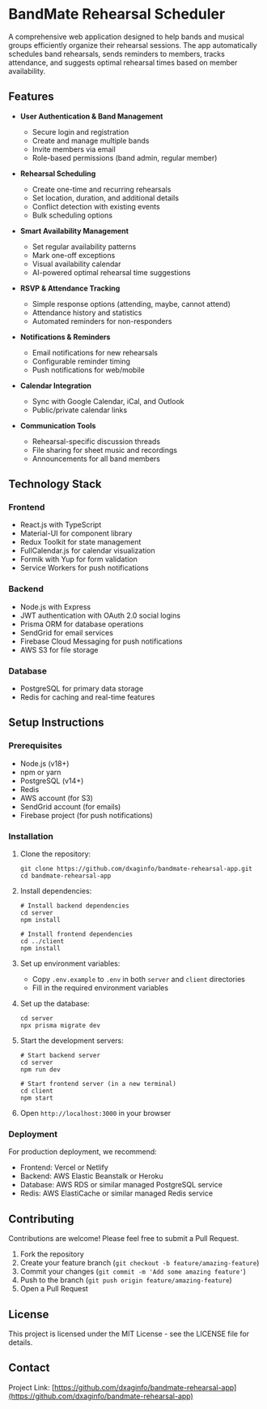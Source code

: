 # BandMate Rehearsal Scheduler

A comprehensive web application designed to help bands and musical groups efficiently organize their rehearsal sessions. The app automatically schedules band rehearsals, sends reminders to members, tracks attendance, and suggests optimal rehearsal times based on member availability.

## Features

- **User Authentication & Band Management**
  - Secure login and registration
  - Create and manage multiple bands
  - Invite members via email
  - Role-based permissions (band admin, regular member)

- **Rehearsal Scheduling**
  - Create one-time and recurring rehearsals
  - Set location, duration, and additional details
  - Conflict detection with existing events
  - Bulk scheduling options

- **Smart Availability Management**
  - Set regular availability patterns
  - Mark one-off exceptions
  - Visual availability calendar
  - AI-powered optimal rehearsal time suggestions

- **RSVP & Attendance Tracking**
  - Simple response options (attending, maybe, cannot attend)
  - Attendance history and statistics
  - Automated reminders for non-responders

- **Notifications & Reminders**
  - Email notifications for new rehearsals
  - Configurable reminder timing
  - Push notifications for web/mobile

- **Calendar Integration**
  - Sync with Google Calendar, iCal, and Outlook
  - Public/private calendar links

- **Communication Tools**
  - Rehearsal-specific discussion threads
  - File sharing for sheet music and recordings
  - Announcements for all band members

## Technology Stack

### Frontend
- React.js with TypeScript
- Material-UI for component library
- Redux Toolkit for state management
- FullCalendar.js for calendar visualization
- Formik with Yup for form validation
- Service Workers for push notifications

### Backend
- Node.js with Express
- JWT authentication with OAuth 2.0 social logins
- Prisma ORM for database operations
- SendGrid for email services
- Firebase Cloud Messaging for push notifications
- AWS S3 for file storage

### Database
- PostgreSQL for primary data storage
- Redis for caching and real-time features

## Setup Instructions

### Prerequisites
- Node.js (v18+)
- npm or yarn
- PostgreSQL (v14+)
- Redis
- AWS account (for S3)
- SendGrid account (for emails)
- Firebase project (for push notifications)

### Installation

1. Clone the repository:
   ```
   git clone https://github.com/dxaginfo/bandmate-rehearsal-app.git
   cd bandmate-rehearsal-app
   ```

2. Install dependencies:
   ```
   # Install backend dependencies
   cd server
   npm install

   # Install frontend dependencies
   cd ../client
   npm install
   ```

3. Set up environment variables:
   - Copy `.env.example` to `.env` in both `server` and `client` directories
   - Fill in the required environment variables

4. Set up the database:
   ```
   cd server
   npx prisma migrate dev
   ```

5. Start the development servers:
   ```
   # Start backend server
   cd server
   npm run dev

   # Start frontend server (in a new terminal)
   cd client
   npm start
   ```

6. Open `http://localhost:3000` in your browser

### Deployment

For production deployment, we recommend:
- Frontend: Vercel or Netlify
- Backend: AWS Elastic Beanstalk or Heroku
- Database: AWS RDS or similar managed PostgreSQL service
- Redis: AWS ElastiCache or similar managed Redis service

## Contributing

Contributions are welcome! Please feel free to submit a Pull Request.

1. Fork the repository
2. Create your feature branch (`git checkout -b feature/amazing-feature`)
3. Commit your changes (`git commit -m 'Add some amazing feature'`)
4. Push to the branch (`git push origin feature/amazing-feature`)
5. Open a Pull Request

## License

This project is licensed under the MIT License - see the LICENSE file for details.

## Contact

Project Link: [https://github.com/dxaginfo/bandmate-rehearsal-app](https://github.com/dxaginfo/bandmate-rehearsal-app)